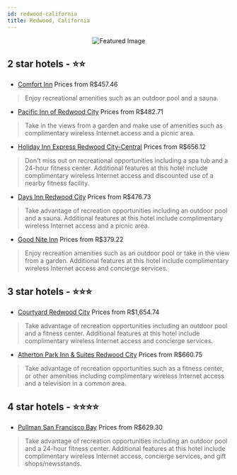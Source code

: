 ```yaml
---
id: redwood-california
title: Redwood, California
---
```


<center><img src="https://i.travelapi.com/hotels/1000000/10000/5900/5830/dc0a1d20_z.jpg" alt="Featured Image" /></center>


##  2 star hotels - ⭐️⭐️

-    [Comfort Inn](https://www.hurb.com/br/hotels/redwood/comfort-inn-JNP-JP196301?cmp=18055) Prices from R$457.46
   > Enjoy recreational amenities such as an outdoor pool and a sauna.
-    [Pacific Inn of Redwood City](https://www.hurb.com/br/hotels/redwood/pacific-inn-of-redwood-city-JNP-JP184627?cmp=18055) Prices from R$482.71
   > Take in the views from a garden and make use of amenities such as complimentary wireless Internet access and a picnic area.
-    [Holiday Inn Express Redwood City-Central](https://www.hurb.com/br/hotels/redwood/holiday-inn-express-redwood-city-central-JNP-JP084280?cmp=18055) Prices from R$656.12
   > Don't miss out on recreational opportunities including a spa tub and a 24-hour fitness center. Additional features at this hotel include complimentary wireless Internet access and discounted use of a nearby fitness facility.
-    [Days Inn Redwood City](https://www.hurb.com/br/hotels/redwood/days-inn-redwood-city-JNP-JP154455?cmp=18055) Prices from R$476.73
   > Take advantage of recreation opportunities including an outdoor pool and a sauna. Additional features at this hotel include complimentary wireless Internet access and a picnic area.
-    [Good Nite Inn](https://www.hurb.com/br/hotels/redwood/good-nite-inn-JNP-JP095833?cmp=18055) Prices from R$379.22
   > Enjoy recreation amenities such as an outdoor pool or take in the view from a garden. Additional features at this hotel include complimentary wireless Internet access and concierge services.

##  3 star hotels - ⭐️⭐️⭐️

-    [Courtyard Redwood City](https://www.hurb.com/br/hotels/redwood/courtyard-redwood-city-JNP-JP02151F?cmp=18055) Prices from R$1,654.74
   > Take advantage of recreation opportunities including an outdoor pool and a fitness center. Additional features at this hotel include complimentary wireless Internet access and concierge services.
-    [Atherton Park Inn & Suites Redwood City](https://www.hurb.com/br/hotels/redwood/atherton-park-inn-suites-redwood-city-JNP-JP841467?cmp=18055) Prices from R$660.75
   > Take advantage of recreation opportunities such as a fitness center, or other amenities including complimentary wireless Internet access and a television in a common area.

##  4 star hotels - ⭐️⭐️⭐️⭐️

-    [Pullman San Francisco Bay](https://www.hurb.com/br/hotels/redwood/pullman-san-francisco-bay-JNP-JP332433?cmp=18055) Prices from R$629.30
   > Take advantage of recreation opportunities including an outdoor pool and a 24-hour fitness center. Additional features at this hotel include complimentary wireless Internet access, concierge services, and gift shops/newsstands.
